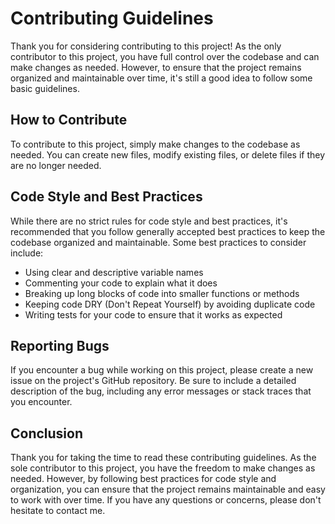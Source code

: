 # Contributing Guidelines
Thank you for considering contributing to this project! As the only contributor to this project, you have full control over the codebase and can make changes as needed. However, to ensure that the project remains organized and maintainable over time, it's still a good idea to follow some basic guidelines.

## How to Contribute
To contribute to this project, simply make changes to the codebase as needed. You can create new files, modify existing files, or delete files if they are no longer needed.

## Code Style and Best Practices
While there are no strict rules for code style and best practices, it's recommended that you follow generally accepted best practices to keep the codebase organized and maintainable. Some best practices to consider include:

* Using clear and descriptive variable names
* Commenting your code to explain what it does
* Breaking up long blocks of code into smaller functions or methods
* Keeping code DRY (Don't Repeat Yourself) by avoiding duplicate code
* Writing tests for your code to ensure that it works as expected

## Reporting Bugs
If you encounter a bug while working on this project, please create a new issue on the project's GitHub repository. Be sure to include a detailed description of the bug, including any error messages or stack traces that you encounter.

## Conclusion
Thank you for taking the time to read these contributing guidelines. As the sole contributor to this project, you have the freedom to make changes as needed. However, by following best practices for code style and organization, you can ensure that the project remains maintainable and easy to work with over time. If you have any questions or concerns, please don't hesitate to contact me.
